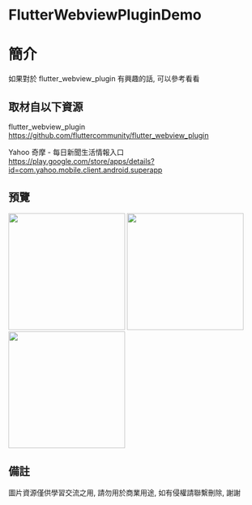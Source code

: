 # FlutterWebviewPluginDemo

簡介
==================================
如果對於 flutter_webview_plugin 有興趣的話, 可以參考看看                                 

取材自以下資源
--------
flutter_webview_plugin                                                                 
https://github.com/fluttercommunity/flutter_webview_plugin     
                  	
Yahoo 奇摩 - 每日新聞生活情報入口                                                                 
https://play.google.com/store/apps/details?id=com.yahoo.mobile.client.android.superapp
                  
預覽
--------
<p align="left">
  <img src="https://i.imgur.com/cZoltBa.png" width="230"/>
  <img src="https://i.imgur.com/XcoNycT.png" width="230"/>
  <img src="https://i.imgur.com/OOPwigA.png" width="230"/>
</p> 

備註
--------
圖片資源僅供學習交流之用, 請勿用於商業用途, 如有侵權請聯繫刪除, 謝謝
